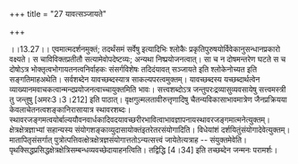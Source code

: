 +++
title = "27 यावत्सञ्जायते"

+++
  
  
।।13.27।। एवमात्मदर्शनमुक्तं; तदर्थंसमं सर्वेषु इत्यादिभिः श्लोकैः
प्रकृतिपुरुषयोर्विवेकानुसन्धानप्रकारो वक्ष्यते। स चाविविक्तप्रतीतौ
सत्यामेवोपदेष्टव्यः; अन्यथा निष्प्रयोजनत्वात्। सा च न दोषमन्तरेण घटते स
च दोषोऽत्र भोक्तृत्वभोगायतनत्वनिर्वाहकः संसर्गविशेषः तदिदंयावत् सञ्जायते
इति श्लोकेनोच्यत इति सङ्गतिमाहअथेति। सर्वशब्देन यावच्छब्दस्यात्र
साकल्यपरत्वमुक्तम्। यावच्छब्दस्य यच्छब्दार्थत्वेन
व्याख्यानमवाचकत्वान्मन्दप्रयोजनत्वाच्चायुक्तमिति भावः। सत्त्वशब्दोऽत्र
जन्तुपरःद्रव्यासुव्यवसायेषु सत्त्वमस्त्री तु जन्तुषु \[अमरः3।3।212\] इति
पाठात्। वृक्षगुल्मलतावीरुत्तृणादिषु चैतन्यविकासाभावमात्रेण जैनप्रक्रियया
केवलाचेतनत्वशङ्कानिरासायात्र स्थावरशब्दः।
स्थावरजङ्गमत्वयोर्बाल्ययौवनवार्धकादिवदयावच्छरीरभावित्वाभावज्ञापनायस्थावरजङ्गमात्मनेत्युक्तम्।
क्षेत्रक्षेत्रज्ञाभ्यां सहान्यस्य
संयोगशङ्काव्युदासायोक्तंइतरेतरसंयोगादिति। विधेयांशं
दर्शयितुंसंयोगादेवेत्युक्तम्। मातापितृसंसर्गात्
पुत्रोत्पत्तिवत्क्षेत्रक्षेत्रज्ञसंयोगात्ततोऽन्यत्सत्त्वं जायेतेत्यत्राह
-- संयुक्तमेवेति।
पृथक्सिद्धप्रसिद्धक्षेत्रक्षेत्रिसम्बन्धव्यवच्छेदायाहनत्विति। तद्विद्धि
\[4।34\] इति तच्छब्देन जन्मनः परामर्शः।  
  
